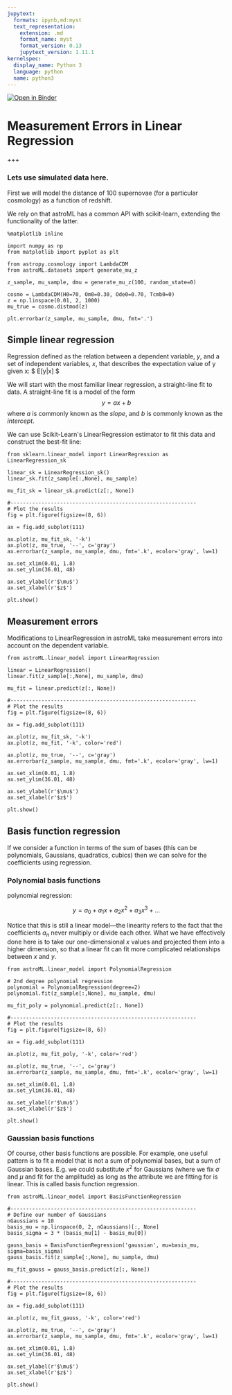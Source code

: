 ```yaml
---
jupytext:
  formats: ipynb,md:myst
  text_representation:
    extension: .md
    format_name: myst
    format_version: 0.13
    jupytext_version: 1.11.1
kernelspec:
  display_name: Python 3
  language: python
  name: python3
---
```


[![Open in Binder](https://mybinder.org/badge_logo.svg)](https://mybinder.org/v2/gh/astroML/astroML-notebooks/main?filepath=chapter8/astroml_chapter8_Regression.ipynb)


# Measurement Errors in Linear Regression

+++

### Lets use simulated data here. 
First we will model the distance of 100 supernovae (for a particular cosmology) as a function of redshift.

We rely on that astroML has a common API with scikit-learn, extending the functionality of the latter.

```{code-cell} ipython3
%matplotlib inline

import numpy as np
from matplotlib import pyplot as plt
```

```{code-cell} ipython3
from astropy.cosmology import LambdaCDM
from astroML.datasets import generate_mu_z

z_sample, mu_sample, dmu = generate_mu_z(100, random_state=0)

cosmo = LambdaCDM(H0=70, Om0=0.30, Ode0=0.70, Tcmb0=0)
z = np.linspace(0.01, 2, 1000)
mu_true = cosmo.distmod(z)

plt.errorbar(z_sample, mu_sample, dmu, fmt='.')
```

## Simple linear regression

Regression defined as the relation between a dependent variable, $y$, and a set of independent variables, $x$, 
that describes the expectation value of y given x: $ E[y|x] $

We will start with the most familiar linear regression, a straight-line fit to data.
A straight-line fit is a model of the form
$$
y = ax + b
$$
where $a$ is commonly known as the *slope*, and $b$ is commonly known as the *intercept*.

We can use Scikit-Learn's LinearRegression estimator to fit this data and construct the best-fit line:

```{code-cell} ipython3
from sklearn.linear_model import LinearRegression as LinearRegression_sk 

linear_sk = LinearRegression_sk()
linear_sk.fit(z_sample[:,None], mu_sample)

mu_fit_sk = linear_sk.predict(z[:, None])

#------------------------------------------------------------
# Plot the results
fig = plt.figure(figsize=(8, 6))

ax = fig.add_subplot(111)

ax.plot(z, mu_fit_sk, '-k')
ax.plot(z, mu_true, '--', c='gray')
ax.errorbar(z_sample, mu_sample, dmu, fmt='.k', ecolor='gray', lw=1)

ax.set_xlim(0.01, 1.8)
ax.set_ylim(36.01, 48)

ax.set_ylabel(r'$\mu$')
ax.set_xlabel(r'$z$')

plt.show()
```

## Measurement errors

Modifications to LinearRegression in astroML take measurement errors into account on the dependent variable.

```{code-cell} ipython3
from astroML.linear_model import LinearRegression

linear = LinearRegression()
linear.fit(z_sample[:,None], mu_sample, dmu)

mu_fit = linear.predict(z[:, None])

#------------------------------------------------------------
# Plot the results
fig = plt.figure(figsize=(8, 6))

ax = fig.add_subplot(111)

ax.plot(z, mu_fit_sk, '-k')
ax.plot(z, mu_fit, '-k', color='red')

ax.plot(z, mu_true, '--', c='gray')
ax.errorbar(z_sample, mu_sample, dmu, fmt='.k', ecolor='gray', lw=1)

ax.set_xlim(0.01, 1.8)
ax.set_ylim(36.01, 48)

ax.set_ylabel(r'$\mu$')
ax.set_xlabel(r'$z$')

plt.show()
```

## Basis function regression

If we consider a function in terms of the sum of bases (this can be polynomials, Gaussians, quadratics, cubics) then we can solve for the coefficients using regression. 

### Polynomial basis functions

polynomial regression: 

$$y=a_0+a_1x+a_2x^2+a_3x^3+...$$

Notice that this is still a linear model—the linearity refers to the fact that the coefficients $a_n$ never multiply or divide each other. What we have effectively done here is to take our one-dimensional $x$ values and projected them into a higher dimension, so that a linear fit can fit more complicated relationships between $x$ and $y$.

```{code-cell} ipython3
from astroML.linear_model import PolynomialRegression

# 2nd degree polynomial regression
polynomial = PolynomialRegression(degree=2)
polynomial.fit(z_sample[:,None], mu_sample, dmu)

mu_fit_poly = polynomial.predict(z[:, None])

#------------------------------------------------------------
# Plot the results
fig = plt.figure(figsize=(8, 6))

ax = fig.add_subplot(111)

ax.plot(z, mu_fit_poly, '-k', color='red')

ax.plot(z, mu_true, '--', c='gray')
ax.errorbar(z_sample, mu_sample, dmu, fmt='.k', ecolor='gray', lw=1)

ax.set_xlim(0.01, 1.8)
ax.set_ylim(36.01, 48)

ax.set_ylabel(r'$\mu$')
ax.set_xlabel(r'$z$')

plt.show()
```

### Gaussian basis functions

Of course, other basis functions are possible.
For example, one useful pattern is to fit a model that is not a sum of polynomial bases, but a sum of Gaussian bases. E.g. we could substitute $x^2$ for Gaussians (where we fix $\sigma$ and $\mu$ and fit for the amplitude) as long as the attribute we are fitting for is linear. This is called basis function regression.

```{code-cell} ipython3
from astroML.linear_model import BasisFunctionRegression

#------------------------------------------------------------
# Define our number of Gaussians
nGaussians = 10
basis_mu = np.linspace(0, 2, nGaussians)[:, None]
basis_sigma = 3 * (basis_mu[1] - basis_mu[0])

gauss_basis = BasisFunctionRegression('gaussian', mu=basis_mu, sigma=basis_sigma)
gauss_basis.fit(z_sample[:,None], mu_sample, dmu)

mu_fit_gauss = gauss_basis.predict(z[:, None])

#------------------------------------------------------------
# Plot the results
fig = plt.figure(figsize=(8, 6))

ax = fig.add_subplot(111)

ax.plot(z, mu_fit_gauss, '-k', color='red')

ax.plot(z, mu_true, '--', c='gray')
ax.errorbar(z_sample, mu_sample, dmu, fmt='.k', ecolor='gray', lw=1)

ax.set_xlim(0.01, 1.8)
ax.set_ylim(36.01, 48)

ax.set_ylabel(r'$\mu$')
ax.set_xlabel(r'$z$')

plt.show()
```
